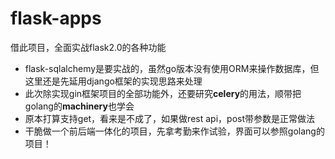 # flask-apps
借此项目，全面实战flask2.0的各种功能

* flask-sqlalchemy是要实战的，虽然go版本没有使用ORM来操作数据库，但这里还是先延用django框架的实现思路来处理
* 此次除实现gin框架项目的全部功能外，还要研究**celery**的用法，顺带把golang的**machinery**也学会
* 原本打算支持get，看来是不成了，如果做rest api，post带参数是正常做法
* 干脆做一个前后端一体化的项目，先拿考勤来作试验，界面可以参照golang的项目！



